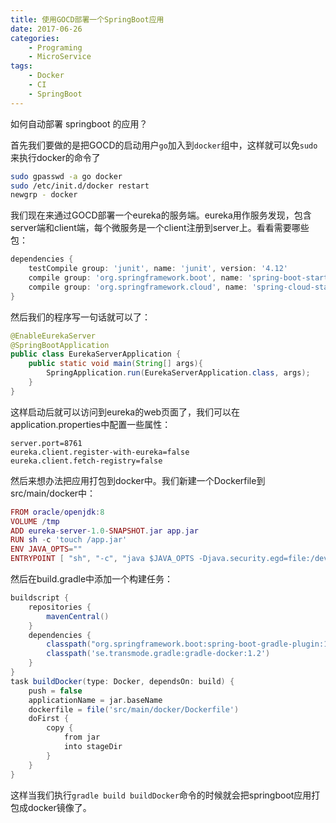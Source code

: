 ```yaml
---
title: 使用GOCD部署一个SpringBoot应用
date: 2017-06-26
categories:  
    - Programing
    - MicroService
tags:
	- Docker
	- CI
	- SpringBoot
---
```

如何自动部署 springboot 的应用？
<!--more-->
首先我们要做的是把GOCD的启动用户`go`加入到`docker`组中，这样就可以免`sudo`来执行docker的命令了
```bash
sudo gpasswd -a go docker
sudo /etc/init.d/docker restart
newgrp - docker
```
我们现在来通过GOCD部署一个eureka的服务端。eureka用作服务发现，包含server端和client端，每个微服务是一个client注册到server上。看看需要哪些包：
```groovy
dependencies {
    testCompile group: 'junit', name: 'junit', version: '4.12'
    compile group: 'org.springframework.boot', name: 'spring-boot-starter-web', version: '1.5.3.RELEASE'
    compile group: 'org.springframework.cloud', name: 'spring-cloud-starter-eureka-server', version: '1.3.1.RELEASE'
}
```
然后我们的程序写一句话就可以了：
```java
@EnableEurekaServer
@SpringBootApplication
public class EurekaServerApplication {
    public static void main(String[] args){
        SpringApplication.run(EurekaServerApplication.class, args);
    }
}
```
这样启动后就可以访问到eureka的web页面了，我们可以在application.properties中配置一些属性：
```properties
server.port=8761
eureka.client.register-with-eureka=false
eureka.client.fetch-registry=false
```
然后来想办法把应用打包到docker中。我们新建一个Dockerfile到src/main/docker中：
```lua
FROM oracle/openjdk:8
VOLUME /tmp
ADD eureka-server-1.0-SNAPSHOT.jar app.jar
RUN sh -c 'touch /app.jar'
ENV JAVA_OPTS=""
ENTRYPOINT [ "sh", "-c", "java $JAVA_OPTS -Djava.security.egd=file:/dev/./urandom -jar /app.jar" ]
```
然后在build.gradle中添加一个构建任务：
```groovy
buildscript {
    repositories {
        mavenCentral()
    }
    dependencies {
        classpath("org.springframework.boot:spring-boot-gradle-plugin:1.5.2.RELEASE")
        classpath('se.transmode.gradle:gradle-docker:1.2')
    }
}
task buildDocker(type: Docker, dependsOn: build) {
    push = false
    applicationName = jar.baseName
    dockerfile = file('src/main/docker/Dockerfile')
    doFirst {
        copy {
            from jar
            into stageDir
        }
    }
}
```
这样当我们执行`gradle build buildDocker`命令的时候就会把springboot应用打包成docker镜像了。